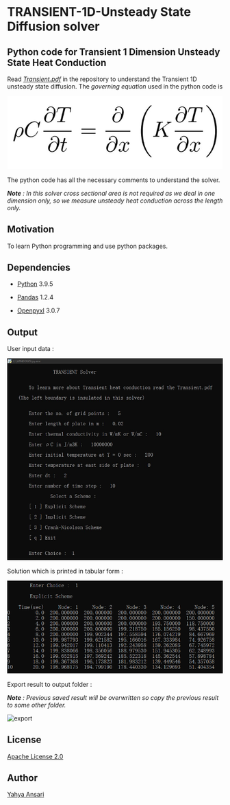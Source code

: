 # TRANSIENT-1D-Unsteady State Diffusion solver
## Python code for Transient 1 Dimension Unsteady State Heat Conduction

Read _[Transient.pdf](Transient.pdf)_ in the repository to understand the Transient 1D unsteady state diffusion.
The _governing equation_ used in the python code is

![governing equation](images/ge.PNG)

The python code has all the necessary comments to understand the solver.

_**Note** : In this solver cross sectional area is not required as we deal in one dimension only, so we measure unsteady heat conduction across the length only._


## Motivation
To learn Python programming and use python packages.

## Dependencies
- [Python](https://python.org) 3.9.5

- [Pandas](https://pandas.pydata.org) 1.2.4

- [Openpyxl](https://openpyxl.readthedocs.io) 3.0.7


## Output
User input data :

![input](images/1.PNG)

Solution which is printed in tabular form :

![table](images/2.PNG)


Export result to output folder :

_**Note** : Previous saved result will be overwritten so copy the previous result to some other folder._

![export](images/4.PNG)

## License

[Apache License 2.0](LICENSE)

## Author

[Yahya Ansari](https://github.com/novus-afk)
